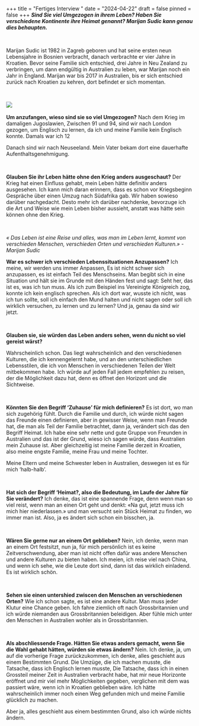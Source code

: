 +++
title = "Fertiges Interview "
date = "2024-04-22"
draft = false
pinned = false
+++
***Sind Sie viel Umgezogen in ihrem Leben? Haben Sie verschiedene Kontinente ihre Heimat genannt? Marijan Sudic kann genau dies behaupten.***

 

Marijan Sudic ist 1982 in Zagreb geboren und hat seine ersten neun Lebensjahre in Bosnien verbracht, danach verbrachte er vier Jahre in Kroatien. Bevor seine Familie sich entschied, drei Jahre in Neu Zealand zu verbringen, um dann endgültig in Australien zu leben, war Marijan noch ein Jahr in England. Marijan war bis 2017 in Australien, bis er sich entschied zurück nach Kroatien zu kehren, dort befindet er sich momentan. 

 

![](blob:https://enez.netlify.app/d5f06cca-abb0-4f1f-95fc-685122d8ec42) 

**Um anzufangen, wieso sind sie so viel Umgezogen?** Nach dem Krieg im damaligen Jugoslawien, Zwischen 91 und 94, sind wir nach London gezogen, um Englisch zu lernen, da ich und meine Familie kein Englisch konnte. Damals war ich 12 

Danach sind wir nach Neuseeland. Mein Vater bekam dort eine dauerhafte Aufenthaltsgenehmigung.

 

**Glauben Sie ihr Leben hätte ohne den Krieg anders ausgeschaut?** Der Krieg hat einen Einfluss gehabt, mein Leben hätte definitiv anders ausgesehen. Ich kann mich daran erinnern, dass es schon vor Kriegsbeginn Gespräche über einen Umzug nach Südafrika gab. Wir haben sowieso darüber nachgedacht. Desto mehr ich darüber nachdenke, bevorzuge ich die Art und Weise wie mein Leben bisher aussieht, anstatt was hätte sein können ohne den Krieg. 

 

*« Das Leben ist eine Reise und alles, was man im Leben lernt, kommt von verschieden Menschen, verschieden Orten und verschieden Kulturen.» -Marijan Sudic*



**War es schwer ich verschieden Lebenssituationen Anzupassen?** Ich meine, wir werden uns immer Anpassen, Es ist nicht schwer sich anzupassen, es ist einfach Teil des Menschseins. Man begibt sich in eine Situation und hält sie im Grunde mit den Händen fest und sagt: Seht her, das ist es, was ich tun muss. Als ich zum Beispiel ins Vereinigte Königreich zog, konnte ich kein englisch sprechen. Als ich dort war, wusste ich nicht, was ich tun sollte, soll ich einfach den Mund halten und nicht sagen oder soll ich wirklich versuchen, zu lernen und zu lernen? Und ja, genau da sind wir jetzt. 

 

**Glauben sie, sie würden das Leben anders sehen, wenn du nicht so viel gereist wärst?** 

Wahrscheinlich schon. Das liegt wahrscheinlich and den verschiedenen Kulturen, die ich kennengelernt habe, und an den unterschiedlichen Lebensstilen, die ich von Menschen in verschiedenen Teilen der Welt mitbekommen habe. Ich würde auf jeden Fall jedem empfehlen zu reisen, der die Möglichkeit dazu hat, denn es öffnet den Horizont und die Sichtweise.  

 

**Könnten Sie den Begriff ‘Zuhause’ für mich definieren?** Es ist dort, wo man sich zugehörig fühlt. Durch die Familie und durch, ich würde nicht sagen das Freunde einen definieren, aber in gewisser Weise, wenn man Freunde hat, die man als Teil der Familie betrachtet, dann ja, verändert sich das den Begriff Heimat. Ich habe eine sehr nette und gute Gruppe von Freunden in Australien und das ist der Grund, wieso ich sagen würde, dass Australien mein Zuhause ist. Aber gleichzeitig ist meine Familie derzeit in Kroatien, also meine engste Familie, meine Frau und meine Tochter. 

Meine Eltern und meine Schwester leben in Australien, deswegen ist es für mich ‘halb-halb’. 

 

**Hat sich der Begriff ‘Heimat?, also die Bedeutung, im Laufe der Jahre für Sie verändert?** Ich denke, das ist eine spannende Frage, denn wenn man so viel reist, wenn man an einen Ort geht und denkt: «Na gut, jetzt muss ich mich hier niederlassen.» und man versucht sein Stück Heimat zu finden, wo immer man ist. Also, ja es ändert sich schon ein bisschen, ja. 

 

**Wären Sie gerne nur an einem Ort geblieben?** Nein, ich denke, wenn man an einem Ort festsitzt, nun ja, für mich persönlich ist es keine Zeitverschwendung, aber man ist nicht offen dafür was andere Menschen und andere Kulturen zu bieten haben. Ich meien, ich reise viel nach China, und wenn ich sehe, wie die Leute dort sind, dann ist das wirklich einladend. Es ist wirklich schön. 

 

**Sehen sie einen untershied zwiscen den Menschen an verschiedenen Orten?** Wie ich schon sagte, es ist eine andere Kultur. Man muss jeder Klutur eine Chance geben. Ich fahre ziemlich oft nach Grossbritannien und ich würde niemanden aus Grossbritannien beleidigen. Aber fühle mich unter den Menschen in Australien wohler als in Grossbritannien.

 

**Als abschliessende Frage. Hätten Sie etwas anders gemacht, wenn Sie die Wahl gehabt hätten, würden sie etwas ändern?** Nein. Ich denke, ja, um auf die vorherige Frage zurückzukommen, ich denke, alles geschieht aus einem Bestimmten Grund. Die Umzüge, die ich machen musste, die Tatsache, dass ich Englisch lernen musste, Die Tatsache, dass ich in einen Grossteil meiner Zeit in Australien verbracht habe, hat mir neue Horizonte eröffnet und mir viel mehr Möglichkeiten gegeben, verglichen mit dem was passiert wäre, wenn ich in Kroatien geblieben wäre. Ich hätte wahrscheinlich immer noch einen Weg gefunden mich und meine Familie glücklich zu machen. 

Aber ja, alles geschieht aus einem bestimmten Grund, also ich würde nichts ändern.